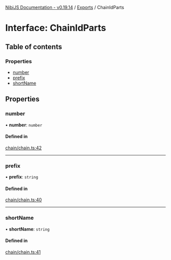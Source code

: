 [NibiJS Documentation - v0.19.14](../intro.md) / [Exports](../modules.md) / ChainIdParts

# Interface: ChainIdParts

## Table of contents

### Properties

- [number](ChainIdParts.md#number)
- [prefix](ChainIdParts.md#prefix)
- [shortName](ChainIdParts.md#shortname)

## Properties

### number

• **number**: `number`

#### Defined in

[chain/chain.ts:42](https://github.com/NibiruChain/ts-sdk/blob/6bec800/packages/nibijs/src/chain/chain.ts#L42)

---

### prefix

• **prefix**: `string`

#### Defined in

[chain/chain.ts:40](https://github.com/NibiruChain/ts-sdk/blob/6bec800/packages/nibijs/src/chain/chain.ts#L40)

---

### shortName

• **shortName**: `string`

#### Defined in

[chain/chain.ts:41](https://github.com/NibiruChain/ts-sdk/blob/6bec800/packages/nibijs/src/chain/chain.ts#L41)
